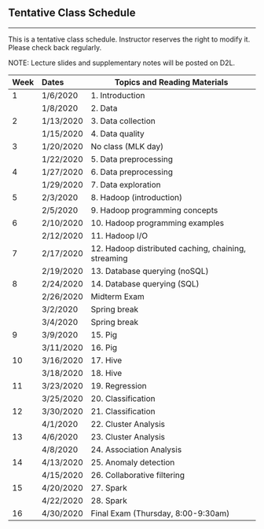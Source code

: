 ## Tentative Class Schedule
---
 This is a tentative class schedule. Instructor reserves the right to modify it. Please check back regularly. 
 
 NOTE: Lecture slides and supplementary notes will be posted on D2L. 

| Week |    Dates   |    Topics and Reading Materials                 |
|------|:-----------|-------------------------------------------------|
| 1  | 1/6/2020   | 1. Introduction                                   |
|    | 1/8/2020   | 2. Data                                           | 
| 2  | 1/13/2020  | 3. Data collection                                | 
|    | 1/15/2020  | 4. Data quality                                   |
| 3  | 1/20/2020  | No class (MLK day)                                |
|    | 1/22/2020  | 5. Data preprocessing                             | 
| 4  | 1/27/2020  | 6. Data preprocessing                             |
|    | 1/29/2020  | 7. Data exploration                               | 
| 5  | 2/3/2020   | 8. Hadoop (introduction)                          |
|    | 2/5/2020   | 9. Hadoop programming concepts                    |
| 6  | 2/10/2020  | 10. Hadoop programming examples                   |
|    | 2/12/2020  | 11. Hadoop I/O                                    |
| 7  | 2/17/2020  | 12. Hadoop distributed caching, chaining, streaming  |
|    | 2/19/2020  | 13. Database querying (noSQL)                     |
| 8  | 2/24/2020  | 14. Database querying (SQL)                       | 
|    | 2/26/2020  | Midterm Exam      |
|    | 3/2/2020   | Spring break      |
|    | 3/4/2020   | Spring break      |
| 9  | 3/9/2020   | 15. Pig  |
|    | 3/11/2020  | 16. Pig  |
| 10 | 3/16/2020  | 17. Hive  |
|    | 3/18/2020  | 18. Hive  |
| 11 | 3/23/2020  | 19. Regression  |
|    | 3/25/2020  | 20. Classification        |
| 12 | 3/30/2020  | 21. Classification        |
|    | 4/1/2020   | 22. Cluster Analysis      |
| 13 | 4/6/2020   | 23. Cluster Analysis      |
|    | 4/8/2020   | 24. Association Analysis  | 
| 14 | 4/13/2020  | 25. Anomaly detection     |
|    | 4/15/2020  | 26. Collaborative filtering  |
| 15 | 4/20/2020  | 27. Spark    |
|    | 4/22/2020  | 28. Spark    |
| 16 | 4/30/2020  | Final Exam (Thursday, 8:00-9:30am) | |
